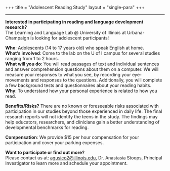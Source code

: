 +++
title = "Adolescent Reading Study"
layout = "single-para"
+++

---

**Interested in participating in reading and language development research?**\
The Learning and Language Lab @ University of Illinois at Urbana-Champaign is looking for adolescent participants!

**Who**: Adolescents (14 to 17 years old) who speak English at home. \
**What’s involved**: Come to the lab on the U of I campus for several studies ranging from 1 to 2 hours. \
**What will you do**: You will read passages of text and individual sentences and answer comprehension questions about them on a computer. We will measure your responses to what you see, by recording your eye-movements and responses to the questions. Additionally, you will complete a few background tests and questionnaires about your reading habits. \
**Why**: To understand how your personal experience is related to how you read. 

**Benefits/Risks?** There are no known or foreseeable risks associated with participation in our studies beyond those experienced in daily life. The final research reports will not identify the teens in the study. The findings may help educators, researchers, and clinicians gain a better understanding of developmental benchmarks for reading. 

**Compensation**: We provide $15 per hour compensation for your participation and cover your parking expenses. 

**Want to participate or find out more?**\
Please contact us at: agusico2@illinois.edu, Dr. Anastasia Stoops, Principal Investigator to learn more and schedule your appointment.

 

